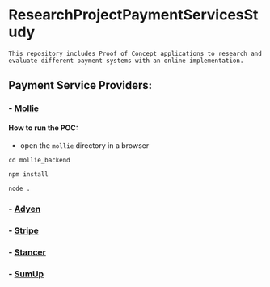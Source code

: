 # ResearchProjectPaymentServicesStudy
`This repository includes Proof of Concept applications to research and evaluate different payment systems with an online implementation.`

## Payment Service Providers:
### - [Mollie](https://www.mollie.com/)

#### How to run the POC:

- open the `mollie` directory in a browser

```
cd mollie_backend
```
```
npm install
```
```
node .
```

### - [Adyen](https://www.adyen.com/)

### - [Stripe](https://stripe.com/)

### - [Stancer](https://stancer.com/)

### - [SumUp](https://www.sumup.com/)
